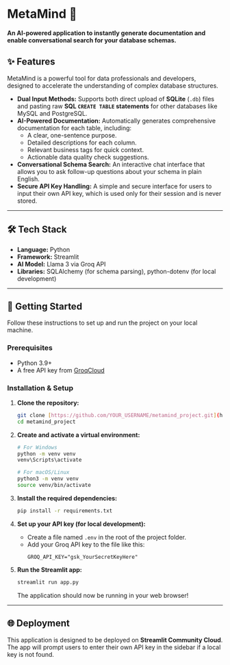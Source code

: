 # MetaMind 🧠

**An AI-powered application to instantly generate documentation and enable conversational search for your database schemas.**

## ✨ Features

MetaMind is a powerful tool for data professionals and developers, designed to accelerate the understanding of complex database structures.

-   **Dual Input Methods:** Supports both direct upload of **SQLite** (`.db`) files and pasting raw **SQL `CREATE TABLE` statements** for other databases like MySQL and PostgreSQL.
-   **AI-Powered Documentation:** Automatically generates comprehensive documentation for each table, including:
    -   A clear, one-sentence purpose.
    -   Detailed descriptions for each column.
    -   Relevant business tags for quick context.
    -   Actionable data quality check suggestions.
-   **Conversational Schema Search:** An interactive chat interface that allows you to ask follow-up questions about your schema in plain English.
-   **Secure API Key Handling:** A simple and secure interface for users to input their own API key, which is used only for their session and is never stored.

---

## 🛠️ Tech Stack

-   **Language:** Python
-   **Framework:** Streamlit
-   **AI Model:** Llama 3 via Groq API
-   **Libraries:** SQLAlchemy (for schema parsing), python-dotenv (for local development)

---

## 🚀 Getting Started

Follow these instructions to set up and run the project on your local machine.

### Prerequisites

-   Python 3.9+
-   A free API key from [GroqCloud](https://console.groq.com/keys)

### Installation & Setup

1.  **Clone the repository:**
    ```bash
    git clone [https://github.com/YOUR_USERNAME/metamind_project.git](https://github.com/YOUR_USERNAME/metamind_project.git)
    cd metamind_project
    ```

2.  **Create and activate a virtual environment:**
    ```bash
    # For Windows
    python -m venv venv
    venv\Scripts\activate

    # For macOS/Linux
    python3 -m venv venv
    source venv/bin/activate
    ```

3.  **Install the required dependencies:**
    ```bash
    pip install -r requirements.txt
    ```

4.  **Set up your API key (for local development):**
    -   Create a file named `.env` in the root of the project folder.
    -   Add your Groq API key to the file like this:
        ```
        GROQ_API_KEY="gsk_YourSecretKeyHere"
        ```

5.  **Run the Streamlit app:**
    ```bash
    streamlit run app.py
    ```
    The application should now be running in your web browser!

---

## 🌐 Deployment

This application is designed to be deployed on **Streamlit Community Cloud**. The app will prompt users to enter their own API key in the sidebar if a local key is not found.

